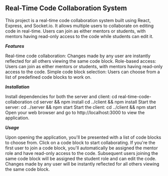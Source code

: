 ## Real-Time Code Collaboration System ##

This project is a real-time code collaboration system built using React, Express, and Socket.io.
It allows multiple users to collaborate on editing code in real-time.
Users can join as either mentors or students, with mentors having read-only access to the code while students can edit it.

***Features***

Real-time code collaboration: Changes made by any user are instantly reflected for all others viewing the same code block.
Role-based access: Users can join as either mentors or students, with mentors having read-only access to the code.
Simple code block selection: Users can choose from a list of predefined code blocks to work on.

***Installation***

Install dependencies for both the server and client: cd real-time-code-collaboration cd server && npm install cd ../client && npm install
Start the server: cd ../server && npm start
Start the client: cd ../client && npm start
Open your web browser and go to http://localhost:3000 to view the application.

***Usage***

Upon opening the application, you'll be presented with a list of code blocks to choose from. Click on a code block to start collaborating.
If you're the first user to join a code block, you'll automatically be assigned the mentor role and have read-only access to the code.
Subsequent users joining the same code block will be assigned the student role and can edit the code.
Changes made by any user will be instantly reflected for all others viewing the same code block.
